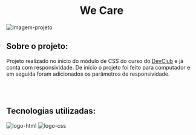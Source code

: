 <h1 align="center">We Care</h1>

<img src="https://github.com/RafaelCampos23/projeto-CSS--We-Care/blob/master/img/Projeto%20CSS%20-%20We%20Care.jpg?raw=true" alt="Imagem-projeto"></img>

<h2><b>Sobre o projeto:</b></h2>
    <p>Projeto realizado no início do módulo de CSS do curso do <a href="https://rodolfomori.com.br/devclub">DevClub</a> e já conta com responsividade. De início o projeto foi feito para computador e em seguida foram adicionados os parâmetros de responsividade.</p>
<br>
<br>

<h2><b>Tecnologias utilizadas:</b></h2>
    <img src="https://img.shields.io/badge/HTML5-E34F26?style=for-the-badge&logo=html5&logoColor=white" alt="logo-html"/>
    <img src="https://img.shields.io/badge/CSS3-1572B6?style=for-the-badge&logo=css3&logoColor=white" alt="logo-css"/>

